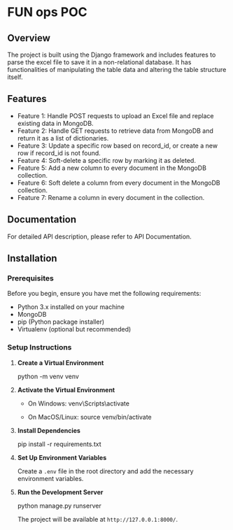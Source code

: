 
# FUN ops POC

## Overview

 The project is built using the Django framework and includes features to parse the excel file to save it in a non-relational database. It has functionalities of manipulating the table data and altering the table structure itself. 

## Features

- Feature 1: Handle POST requests to upload an Excel file and replace existing data in MongoDB.
- Feature 2: Handle GET requests to retrieve data from MongoDB and return it as a list of dictionaries.
- Feature 3: Update a specific row based on record_id, or create a new row if record_id is not found.
- Feature 4: Soft-delete a specific row by marking it as deleted.
- Feature 5: Add a new column to every document in the MongoDB collection.
- Feature 6: Soft delete a column from every document in the MongoDB collection.
- Feature 7: Rename a column in every document in the collection.

## Documentation

For detailed API description, please refer to API Documentation.

## Installation

### Prerequisites

Before you begin, ensure you have met the following requirements:

- Python 3.x installed on your machine
- MongoDB
- pip (Python package installer)
- Virtualenv (optional but recommended)

### Setup Instructions

1. **Create a Virtual Environment**

   python -m venv venv


2. **Activate the Virtual Environment**

   - On Windows:
     venv\Scripts\activate

   - On MacOS/Linux:
     source venv/bin/activate


3. **Install Dependencies**

   pip install -r requirements.txt


4. **Set Up Environment Variables**

   Create a `.env` file in the root directory and add the necessary environment variables.


5. **Run the Development Server**

   python manage.py runserver

   The project will be available at `http://127.0.0.1:8000/`.


